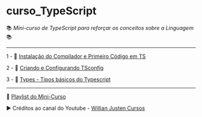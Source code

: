 # curso_TypeScript

:books: *Mini-curso de TypeScript para reforçar os conceitos sobre a Linguagem* :books:


---
1 - :construction: [Instalação do Compilador e Primeiro Código em TS](./01-FirstCode/)

2 - :hammer: [Criando e Configurando TSconfig](./02-TsConfig/)

3 - :memo: [Types - Tipos básicos do Typescript](./03-Types/)

---

:bookmark: [Playlist do Mini-Curso](https://www.youtube.com/playlist?list=PLlAbYrWSYTiPanrzauGa7vMuve7_vnXG_)

:arrow_forward: Créditos ao canal do Youtube - [Willian Justen Cursos](https://www.youtube.com/channel/UCa12brLWzCqnxN0KOyjfmJQ)